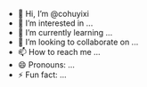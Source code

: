 - 👋 Hi, I’m @cohuyixi
- 👀 I’m interested in ...
- 🌱 I’m currently learning ...
- 💞️ I’m looking to collaborate on ...
- 📫 How to reach me ...
- 😄 Pronouns: ...
- ⚡ Fun fact: ...

<!---
cohuyixi/cohuyixi is a ✨ special ✨ repository because its `README.md` (this file) appears on your GitHub profile.
You can click the Preview link to take a look at your changes.
--->
